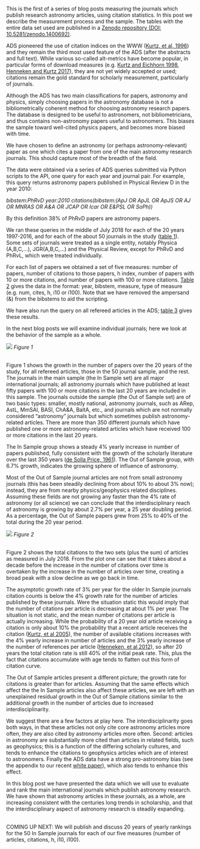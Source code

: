 
This is the first of a series of blog posts measuring the journals which publish research astronomy articles, using citation statistics.  In this post we describe the measurement process and the sample.  The tables with the entire data set used are published in a [Zenodo repository (DOI: 10.5281/zenodo.1400692)](https://doi.org/10.5281/zenodo.1400692).

ADS pioneered the use of citation indices on the WWW ([Kurtz, et al, 1996](https://ui.adsabs.harvard.edu/#abs/1996AAS...189.0607K/abstract)) and they remain the third most used feature of the ADS (after the abstracts and full text).  While various so-called alt-metrics have become popular, in particular forms of download measures (e.g. [Kurtz and Eichhorn 1998](https://ui.adsabs.harvard.edu/#abs/1998ASPC..153..293K), [Henneken and Kurtz 2017](https://ui.adsabs.harvard.edu/#abs/2017arXiv170602153H/)), they are not yet widely accepted or used; citations remain the gold standard for scholarly measurement, particularly of journals.

Although the ADS has two main classifications for papers, astronomy and physics, simply choosing papers in the astronomy database is not a bibliometrically coherent method for choosing astronomy research papers.  The database is designed to be useful to astronomers, not bibliometricians, and thus contains non-astronomy papers useful to astronomers.  This biases the sample toward well-cited physics papers, and becomes more biased with time.

We have chosen to define an astronomy (or perhaps astronomy-relevant) paper as one which cites a paper from one of the main astronomy research journals.  This should capture most of the breadth of the field.

The data were obtained via a series of ADS queries submitted via Python scripts to the API, one query for each year and journal pair.  For example, this query returns astronomy papers published in Physical Review D in the year 2010:

*bibstem:PhRvD year:2010 citations(bibstem:(ApJ OR ApJL OR ApJS OR AJ OR MNRAS OR A&A OR JCAP OR Icar OR E&PSL OR SoPh))*

By this definition 38% of PhRvD papers are astronomy papers.

We ran these queries in the middle of July 2018 for each of the 20 years 1997-2016, and for each of the about 50 journals in the study (<a href="https://zenodo.org/record/1400693/files/BlogOne.table1.txt?download=1" download>table 1</a>).  Some sets of journals were treated as a single entity, notably Physica (A,B,C,...), JGR(A,B,C,...) and the Physical Review, except for PhRvD and PhRvL, which were treated individually.

For each list of papers we obtained a set of five measures: number of papers, number of citations to those papers, h index, number of papers with 10 or more citations, and number of papers with 100 or more citations.  <a href="https://zenodo.org/record/1400693/files/BlogOne.table2.txt?download=1" download>Table 2</a> gives the data in the format: year, bibstem, measure, type of measure (e.g. num, cites, h, i10 or i100).  Note that we have removed the ampersand (&) from the bibstems to aid the scripting.

We have also run the query on all refereed articles in the ADS; <a href="https://zenodo.org/record/1400693/files/BlogOne.table3.txt?download=1" download>table 3</a> gives these results.

In the next blog posts we will examine individual journals; here we look at the behavior of the sample as a whole.

<div class="text-center">
    <img class="img-thumbnail" src="{{ site.baseurl }}/blog/images/citations-journals-pt1_1.png" />
<em>Figure 1</em>
</div>
<br>

Figure 1 shows the growth in the number of papers over the 20 years of the study, for all refereed articles, those in the 50 journal sample, and the rest.  The journals in the main sample (the In Sample set) are all major international journals; all astronomy journals which have published at least fifty papers with 100 or more citations in the last 20 years are included in this sample.  The journals outside the sample (the Out of Sample set) are of two basic types: smaller, mostly national, astronomy journals, such as ARep, AstL, MmSAI, BASI, ChA&A, BaltA, etc., and journals which are not normally considered “astronomy” journals but which sometimes publish astronomy-related articles.  There are more than 350 different journals which have published one or more astronomy-related articles which have received 100 or more citations in the last 20 years.

The In Sample group shows a steady 4% yearly increase in number of papers published, fully consistent with the growth of the scholarly literature over the last 350 years ([de Solla Price, 1961](http://derekdesollaprice.org/science-since-babylon/)).  The Out of Sample group, with 6.7% growth, indicates the growing sphere of influence of astronomy.

Most of the Out of Sample journal articles  are not from small astronomy journals (this has been steadily declining from about 10% to about 3% now); instead, they are from nearby physics/geophysics related disciplines.  Assuming these fields are not growing any faster than the 4% rate of astronomy (or all science) we can conclude that the interdisciplinary reach of astronomy is growing by about 2.7% per year, a 25 year doubling period.  As a percentage, the Out of Sample papers grew from 25% to 40% of the total during the 20 year period.

<div class="text-center">
    <img class="img-thumbnail" src="{{ site.baseurl }}/blog/images/citations-journals-pt1_2.png" />
<em>Figure 2</em>
</div>
<br>

Figure 2 shows the total citations to the two sets (plus the sum) of articles as measured in July 2018.  From the plot one can see that it takes about a decade before the increase in the number of citations over time is overtaken by the increase in the number of articles over time, creating a broad peak with a slow decline as we go back in time.

The asymptotic growth rate of 3% per year for the older In Sample journals citation counts is below the 4% growth rate for the number of articles published by these journals.  Were the situation static this would imply that the number of citations per article is decreasing at about 1% per year.  The situation is not static, and the mean number of citations per article is actually increasing.  While the probability of a 20 year old article receiving a citation is only about 10% the probability that a recent article receives the citation ([Kurtz, et al 2005](https://ui.adsabs.harvard.edu/#abs/2005JASIS..56..111K/)), the number of available citations increases with the 4% yearly increase in number of articles and the 3% yearly increase of the number of references per article ([Henneken, et al 2012](https://ui.adsabs.harvard.edu/#abs/2012opsa.book..253H/)),  so after 20 years the total citation rate is still 40% of the initial peak rate.  This, plus the fact that citations accumulate with age tends to flatten out this form of citation curve.

The Out of Sample articles present a different picture; the growth rate for citations is greater than for articles.  Assuming that the same effects which affect the the In Sample articles also affect these articles, we are left with an unexplained  residual growth in the Out of Sample citations similar to the additional growth in the number of articles due to increased interdisciplinarity.

We suggest there are a few factors at play here.  The interdisciplinarity goes both ways, in that these articles not only cite core astronomy articles more often, they are also cited by astronomy articles more often.  Second: articles in astronomy are substantially more cited than articles in related fields, such as geophysics; this is a function of the differing scholarly cultures, and tends to enhance the citations to geophysics articles which are of interest to astronomers.  Finally the ADS data have a strong pro-astronomy bias (see the appendix to our recent [white paper](https://ui.adsabs.harvard.edu/#abs/2018arXiv180303598K)), which also tends to enhance this effect.

In this blog post we have presented the data which we will use to evaluate and rank the main international journals which publish astronomy research.  We have shown that astronomy articles in these journals, as a whole, are increasing consistent with the centuries long trends in scholarship, and that the interdisciplinary aspect of astronomy research is steadily expanding.


<br>
COMING UP NEXT: We will publish and discuss 20 years of yearly rankings for the 50 In Sample journals for each of our five measures (number of articles, citations, h, i10, i100).
